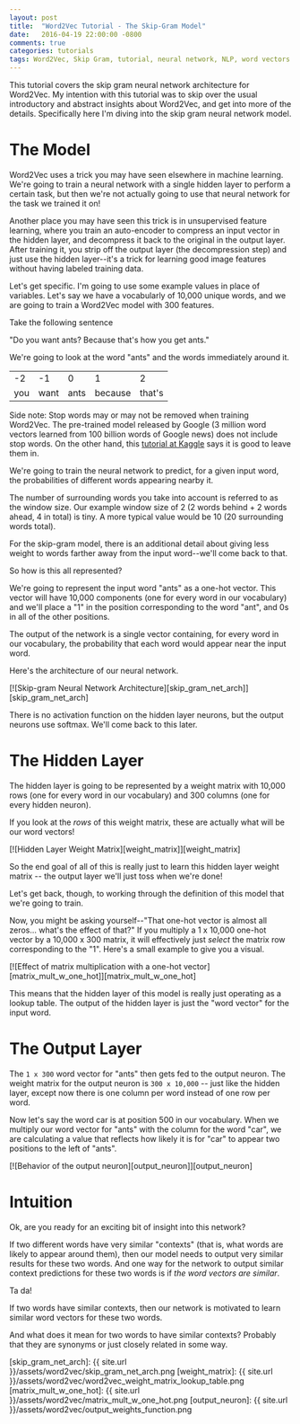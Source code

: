 ```yaml
---
layout: post
title:  "Word2Vec Tutorial - The Skip-Gram Model"
date:   2016-04-19 22:00:00 -0800
comments: true
categories: tutorials
tags: Word2Vec, Skip Gram, tutorial, neural network, NLP, word vectors
---
```


This tutorial covers the skip gram neural network architecture for Word2Vec. My intention with this tutorial was to skip over the usual introductory and abstract insights about Word2Vec, and get into more of the details. Specifically here I'm diving into the skip gram neural network model.

The Model
=========

Word2Vec uses a trick you may have seen elsewhere in machine learning. We're going to train a neural network with a single hidden layer to perform a certain task, but then we're not actually going to use that neural network for the task we trained it on!

<div class="message">
Another place you may have seen this trick is in unsupervised feature learning, where you train an auto-encoder to compress an input vector in the hidden layer, and decompress it back to the original in the output layer. After training it, you strip off the output layer (the decompression step) and just use the hidden layer--it's a trick for learning good image features without having labeled training data.
</div>

Let's get specific. I'm going to use some example values in place of variables. Let's say we have a vocabularly of 10,000 unique words, and we are going to train a Word2Vec model with 300 features.

Take the following sentence

"Do you want ants? Because that's how you get ants."

We're going to look at the word "ants" and the words immediately around it.

<table>
<tr><td>-2</td><td>-1</td><td>0</td><td>1</td><td>2</td></tr>
<tr><td>you</td><td>want</td><td>ants</td><td>because</td><td>that's</td></tr>
</table>

Side note: Stop words may or may not be removed when training Word2Vec. The pre-trained model released by Google (3 million word vectors learned from 100 billion words of Google news) does not include stop words. On the other hand, this [tutorial at Kaggle](https://www.kaggle.com/c/word2vec-nlp-tutorial/details/part-2-word-vectors "Kaggle tutorial on Word2Vec") says it is good to leave them in.

We're going to train the neural network to predict, for a given input word, the probabilities of different words appearing nearby it.  

<div class="message">
The number of surrounding words you take into account is referred to as the window size. Our example window size of 2 (2 words behind + 2 words ahead, 4 in total) is tiny. A more typical value would be 10 (20 surrounding words total). 

For the skip-gram model, there is an additional detail about giving less weight to words farther away from the input word--we'll come back to that.
</div>

So how is this all represented?

We're going to represent the input word "ants" as a one-hot vector. This vector will have 10,000 components (one for every word in our vocabulary) and we'll place a "1" in the position corresponding to the word "ant", and 0s in all of the other positions.

The output of the network is a single vector containing, for every word in our vocabulary, the probability that each word would appear near the input word. 

Here's the architecture of our neural network.

[![Skip-gram Neural Network Architecture][skip_gram_net_arch]][skip_gram_net_arch]

There is no activation function on the hidden layer neurons, but the output neurons use softmax. We'll come back to this later.

The Hidden Layer
================

The hidden layer is going to be represented by a weight matrix with 10,000 rows (one for every word in our vocabulary) and 300 columns (one for every hidden neuron).

If you look at the *rows* of this weight matrix, these are actually what will be our word vectors!

[![Hidden Layer Weight Matrix][weight_matrix]][weight_matrix]

So the end goal of all of this is really just to learn this hidden layer weight matrix -- the output layer we'll just toss when we're done!

Let's get back, though, to working through the definition of this model that we're going to train.

Now, you might be asking yourself--"That one-hot vector is almost all zeros... what's the effect of that?" If you multiply a 1 x 10,000 one-hot vector by a 10,000 x 300 matrix, it will effectively just *select* the matrix row corresponding to the "1". Here's a small example to give you a visual.

[![Effect of matrix multiplication with a one-hot vector][matrix_mult_w_one_hot]][matrix_mult_w_one_hot]

This means that the hidden layer of this model is really just operating as a lookup table. The output of the hidden layer is just the "word vector" for the input word.

The Output Layer
================

The `1 x 300` word vector for "ants" then gets fed to the output neuron. The weight matrix for the output neuron is `300 x 10,000` -- just like the hidden layer, except now there is one column per word instead of one row per word. 

Now let's say the word car is at position 500 in our vocabulary. When we multiply our word vector for "ants" with the column for the word "car", we are calculating a value that reflects how likely it is for "car" to appear two positions to the left of "ants".

[![Behavior of the output neuron][output_neuron]][output_neuron]

Intuition
=========
Ok, are you ready for an exciting bit of insight into this network? 

If two different words have very similar "contexts" (that is, what words are likely to appear around them), then our model needs to output very similar results for these two words. And one way for the network to output similar context predictions for these two words is if *the word vectors are similar*. 

Ta da! 

If two words have similar contexts, then our network is motivated to learn similar word vectors for these two words.

And what does it mean for two words to have similar contexts? Probably that they are synonyms or just closely related in some way.

[skip_gram_net_arch]: {{ site.url }}/assets/word2vec/skip_gram_net_arch.png
[weight_matrix]: {{ site.url }}/assets/word2vec/word2vec_weight_matrix_lookup_table.png
[matrix_mult_w_one_hot]: {{ site.url }}/assets/word2vec/matrix_mult_w_one_hot.png
[output_neuron]: {{ site.url }}/assets/word2vec/output_weights_function.png
